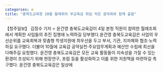 ```yaml
---
categories: e
title: "충북도교육청 10월 월례회의 부교육감 취임 작은 음악회와 함께 출발"
---
```

【청주일보】 김정수 기자 = 윤건영 충북도교육감이 4일 본청 직원이 참여한 월례조회에서 계획한 사업들의 추진 집행에 노력하길 당부했다.윤건영 충북도교육감은 사업의 우선순위를 교육회복과 맞춤형 학생지원에 최우선을 두고 부서, 기관, 지자체와 협조·노력하길 요구했다. 더불어 10월에 교육감 공약실천·주요업무계획과 예산안 수립에 최선을 다해주길 요청했다. 윤건영 충북도교육감은 모든 교육 활동들이 지속성을 가질 수 있는 환경이 조성되기 위해 현장연구, 포럼 등을 활성화하고 이를 위한 지원책을 마련하길 촉구했다. 윤건영 충북도교육감은 일상에
